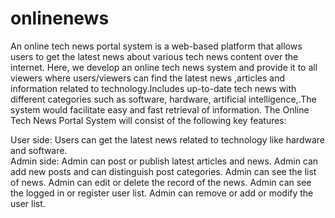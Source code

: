 # onlinenews

An online tech news portal system is a web-based platform that allows users to get the latest news about various tech news content over the internet. Here,  we develop an online tech news system and provide it to all viewers where users/viewers can find the latest news ,articles and information related to technology.Includes up-to-date tech news with different categories such as software, hardware, artificial intelligence,.The system would facilitate easy and fast retrieval of information. 
The Online Tech News Portal System will consist of the following key features:

User side:
Users can get the latest news related to technology like hardware and software.  
Admin side:
Admin can post or publish latest articles and news.
Admin can add new  posts and can distinguish post categories.
Admin can see the list of news.
Admin can edit or delete the record of the news.
Admin can see the logged in or register user list.
Admin can remove or add or modify the user list.

